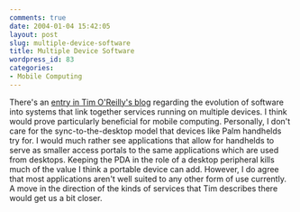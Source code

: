 ```yaml
---
comments: true
date: 2004-01-04 15:42:05
layout: post
slug: multiple-device-software
title: Multiple Device Software
wordpress_id: 83
categories:
- Mobile Computing
---
```


There's an [entry in Tim O'Reilly's blog](http://www.oreillynet.com/pub/wlg/4124) regarding the evolution of software into systems that link together services running on multiple devices. I think would prove particularly beneficial for mobile computing. Personally, I don't care for the sync-to-the-desktop model that devices like Palm handhelds try for. I would much rather see applications that allow for handhelds to serve as smaller access portals to the same applications which are used from desktops. Keeping the PDA in the role of a desktop peripheral kills much of the value I think a portable device can add. However, I do agree that most applications aren't well suited to any other form of use currently. A move in the direction of the kinds of services that Tim describes there would get us a bit closer.
